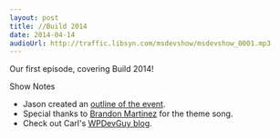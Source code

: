 ```yaml
---
layout: post
title: //Build 2014
date: 2014-04-14
audioUrl: http://traffic.libsyn.com/msdevshow/msdevshow_0001.mp3
---
```


Our first episode, covering Build 2014!

Show Notes

* Jason created an [outline of the event](http://www.ytechie.com/2014/04/build-2014-ultimate-recap-with-links/).
* Special thanks to [Brandon Martinez](http://www.brandonmartinez.com/) for the theme song.
* Check out Carl's [WPDevGuy blog](http://wpdevguy.com/).